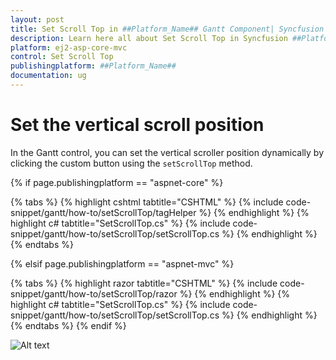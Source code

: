 ```yaml
---
layout: post
title: Set Scroll Top in ##Platform_Name## Gantt Component| Syncfusion
description: Learn here all about Set Scroll Top in Syncfusion ##Platform_Name## Gantt component of Syncfusion Essential JS 2 and more.
platform: ej2-asp-core-mvc
control: Set Scroll Top
publishingplatform: ##Platform_Name##
documentation: ug
---
```



# Set the vertical scroll position

In the Gantt control, you can set the vertical scroller position dynamically by clicking the custom button using the `setScrollTop` method.

{% if page.publishingplatform == "aspnet-core" %}

{% tabs %}
{% highlight cshtml tabtitle="CSHTML" %}
{% include code-snippet/gantt/how-to/setScrollTop/tagHelper %}
{% endhighlight %}
{% highlight c# tabtitle="SetScrollTop.cs" %}
{% include code-snippet/gantt/how-to/setScrollTop/setScrollTop.cs %}
{% endhighlight %}
{% endtabs %}

{% elsif page.publishingplatform == "aspnet-mvc" %}

{% tabs %}
{% highlight razor tabtitle="CSHTML" %}
{% include code-snippet/gantt/how-to/setScrollTop/razor %}
{% endhighlight %}
{% highlight c# tabtitle="SetScrollTop.cs" %}
{% include code-snippet/gantt/how-to/setScrollTop/setScrollTop.cs %}
{% endhighlight %}
{% endtabs %}
{% endif %}



![Alt text](../images/setScrollTop.png)